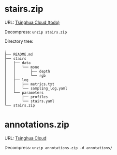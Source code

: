 # stairs.zip

URL: [Tsinghua Cloud (todo)]('https://cloud.tsinghua.edu.cn/')

Decompress: `unzip stairs.zip`

Directory tree:
```shell
.
├── README.md
├── stairs
│   ├── data
│   │   └── mono
│   │       ├── depth
│   │       └── rgb
│   ├── log
│   │   ├── metrics.txt
│   │   └── sampling_log.yaml
│   └── parameters
│       ├── profiles
│       └── stairs.yaml
└── stairs.zip
```

# annotations.zip

URL: [Tsinghua Cloud](https://cloud.tsinghua.edu.cn/f/f46f513036164cdc9643/)

Decompress: `unzip annotations.zip -d annotations/`